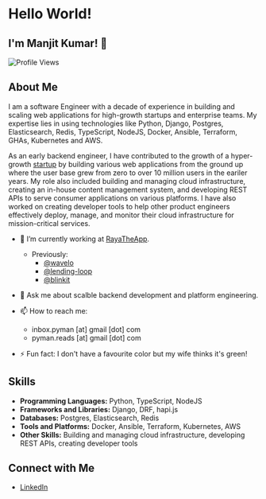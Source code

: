 
# Hello World! 
## I'm Manjit Kumar! 👋
![Profile Views](https://komarev.com/ghpvc/?username=manjitkumar&color=blue)

## About Me
I am a software Engineer with a decade of experience in building and scaling web applications for high-growth startups and enterprise teams. My expertise lies in using technologies like Python, Django, Postgres, Elasticsearch, Redis, TypeScript, NodeJS, Docker, Ansible, Terraform, GHAs, Kubernetes and AWS. 

As an early backend engineer, I have contributed to the growth of a hyper-growth [startup](https://blinkit.com) by building various web applications from the ground up where the user base grew from zero to over 10 million users in the eariler years. My role also included building and managing cloud infrastructure, creating an in-house content management system, and developing REST APIs to serve consumer applications on various platforms. I have also worked on creating developer tools to help other product engineers effectively deploy, manage, and monitor their cloud infrastructure for mission-critical services.

- 🌱 I’m currently working at [RayaTheApp](https://rayatheapp.com).
  - Previously: 
    - [@wavelo](https://wavelo.com/)
    - [@lending-loop](https://bankonloop.com/)
    - [@blinkit](https://blinkit.com)

- 💬 Ask me about scalble backend development and platform engineering.
- 📫 How to reach me:
  - inbox.pyman [at] gmail [dot] com
  - pyman.reads [at] gmail [dot] com
- ⚡ Fun fact: I don't have a favourite color but my wife thinks it's green!

## Skills
- **Programming Languages:** Python, TypeScript, NodeJS
- **Frameworks and Libraries:** Django, DRF, hapi.js
- **Databases:** Postgres, Elasticsearch, Redis
- **Tools and Platforms:** Docker, Ansible, Terraform, Kubernetes, AWS
- **Other Skills:** Building and managing cloud infrastructure, developing REST APIs, creating developer tools

## Connect with Me
- [LinkedIn](https://www.linkedin.com/in/manjitkumar/)
